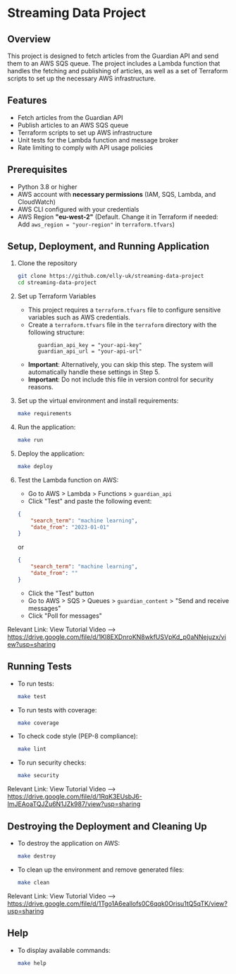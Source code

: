 # Streaming Data Project

## Overview

This project is designed to fetch articles from the Guardian API and send them to an AWS SQS queue. The project includes a Lambda function that handles the fetching and publishing of articles, as well as a set of Terraform scripts to set up the necessary AWS infrastructure.

## Features

- Fetch articles from the Guardian API
- Publish articles to an AWS SQS queue
- Terraform scripts to set up AWS infrastructure
- Unit tests for the Lambda function and message broker
- Rate limiting to comply with API usage policies

## Prerequisites

- Python 3.8 or higher
- AWS account with **necessary permissions** (IAM, SQS, Lambda, and CloudWatch)
- AWS CLI configured with your credentials
- AWS Region **"eu-west-2"** (Default. Change it in Terraform if needed: Add `aws_region = "your-region"` in `terraform.tfvars`)

## Setup, Deployment, and Running Application

1. Clone the repository
    ```sh
    git clone https://github.com/elly-uk/streaming-data-project
    cd streaming-data-project
    ```

2. Set up Terraform Variables
   - This project requires a `terraform.tfvars` file to configure sensitive variables such as AWS credentials. 
   - Create a `terraform.tfvars` file in the `terraform` directory with the following structure:
     ```hcl
        guardian_api_key = "your-api-key"
        guardian_api_url = "your-api-url"
     ```
   - **Important**: Alternatively, you can skip this step. The system will automatically handle these settings in Step 5.
   - **Important**: Do not include this file in version control for security reasons.

3. Set up the virtual environment and install requirements:
    ```sh
    make requirements
    ```
4. Run the application:
    ```sh
    make run
    ```
5. Deploy the application:
    ```sh
    make deploy
    ```
6. Test the Lambda function on AWS:
   - Go to AWS > Lambda > Functions > `guardian_api`
   - Click "Test" and paste the following event:
    ```json
    {
        "search_term": "machine learning",
        "date_from": "2023-01-01"
    }
    ```
    or
    ```json
    {
        "search_term": "machine learning",
        "date_from": ""
    }
    ```
   - Click the "Test" button
   - Go to AWS > SQS > Queues > `guardian_content` > "Send and receive messages"
   - Click "Poll for messages"

Relevant Link: View Tutorial Video --> https://drive.google.com/file/d/1Kl8EXDnroKN8wkfUSVpKd_p0aNNejuzx/view?usp=sharing

## Running Tests

- To run tests:
    ```sh
    make test
    ```
- To run tests with coverage:
    ```sh
    make coverage
    ```
- To check code style (PEP-8 compliance):
    ```sh
    make lint
    ```
- To run security checks:
    ```sh
    make security
    ```

Relevant Link: View Tutorial Video --> https://drive.google.com/file/d/1RqK3EUsbJ6-ImJEAoaTQJZu6N1JZk987/view?usp=sharing

## Destroying the Deployment and Cleaning Up

- To destroy the application on AWS:
    ```sh
    make destroy
    ```
- To clean up the environment and remove generated files:
    ```sh
    make clean
    ```

Relevant Link: View Tutorial Video --> https://drive.google.com/file/d/1Tgo1A6eallofs0C6qqk0Orisu1tQ5qTK/view?usp=sharing

## Help

- To display available commands:
    ```sh
    make help
    ```
